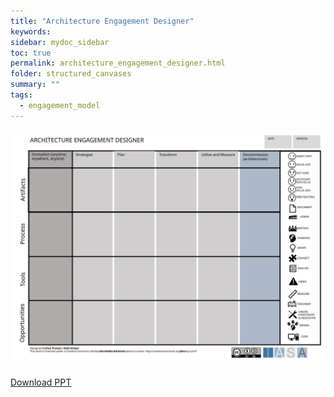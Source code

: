 ```yaml
---
title: "Architecture Engagement Designer"
keywords: 
sidebar: mydoc_sidebar
toc: true
permalink: architecture_engagement_designer.html
folder: structured_canvases
summary: ""
tags: 
  - engagement_model
---
```


![image001](media/architecture_engagement_designer.svg)

[Download PPT](media/ppt/architecture_engagement_designer.pptx)